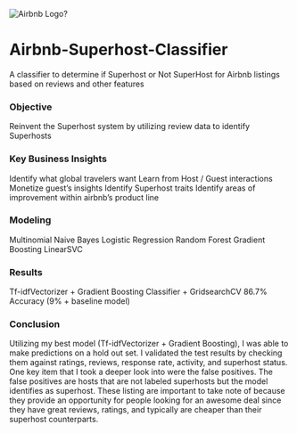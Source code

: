![Airbnb Logo?](images/arbnblogo.png)


# Airbnb-Superhost-Classifier
A classifier to determine if Superhost or Not SuperHost for Airbnb listings based on reviews and other features


### Objective

Reinvent the Superhost system by utilizing review data to identify Superhosts


### Key Business Insights
 
Identify what global travelers want
Learn from Host / Guest interactions
Monetize guest’s insights
Identify Superhost traits
Identify areas of improvement within airbnb’s product line


### Modeling

Multinomial Naive Bayes
Logistic Regression
Random Forest
Gradient Boosting
LinearSVC


### Results

Tf-idfVectorizer + Gradient Boosting Classifier + GridsearchCV 
86.7% Accuracy (9% + baseline model)



### Conclusion

Utilizing my best model (Tf-idfVectorizer + Gradient Boosting), I was able to make predictions on a hold out set. I validated the test results by checking them against ratings, reviews, response rate, activity, and superhost status. One key item that I took a deeper look into were the false positives. The false positives are hosts that are not labeled superhosts but the model identifies as superhost. These listing are important to take note of because they provide an opportunity for people looking for an awesome deal since they have great reviews, ratings, and typically are cheaper than their superhost counterparts. 

